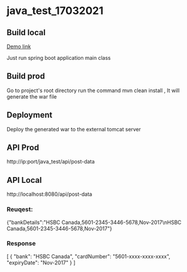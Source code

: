# java_test_17032021
## Build local

[Demo link](https://bank.zubairshaikh.in)


Just run spring boot application main class

## Build prod
Go to project's root directory run the command mvn clean install , It will generate the war file

## Deployment
Deploy the generated war to the external tomcat server

## API Prod

http://ip:port/java_test/api/post-data

## API Local

http://localhost:8080/api/post-data

### Reuqest:
{"bankDetails":"HSBC Canada,5601-2345-3446-5678,Nov-2017\nHSBC Canada,5601-2345-3446-5678,Nov-2017"}

### Response
[
{
    "bank": "HSBC Canada",
    "cardNumber": "5601-xxxx-xxxx-xxxx",
    "expiryDate": "Nov-2017"
}
]
